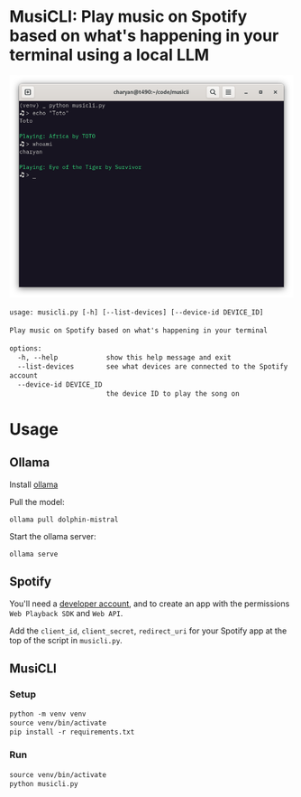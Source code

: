 # MusiCLI: Play music on Spotify based on what's happening in your terminal using a local LLM

![screenshot](screenshot.png)

```
usage: musicli.py [-h] [--list-devices] [--device-id DEVICE_ID]

Play music on Spotify based on what's happening in your terminal

options:
  -h, --help            show this help message and exit
  --list-devices        see what devices are connected to the Spotify account
  --device-id DEVICE_ID
                        the device ID to play the song on
```

# Usage
## Ollama
Install [ollama](https://ollama.ai/)

Pull the model:
```
ollama pull dolphin-mistral
```

Start the ollama server:
```
ollama serve
```

## Spotify
You'll need a [developer account](https://developer.spotify.com/), and to create an app with the permissions `Web Playback SDK` and `Web API`.

Add the `client_id`, `client_secret`, `redirect_uri` for your Spotify app at the top of the script in `musicli.py`.


## MusiCLI
### Setup
```
python -m venv venv
source venv/bin/activate
pip install -r requirements.txt
```

### Run
```
source venv/bin/activate
python musicli.py

```